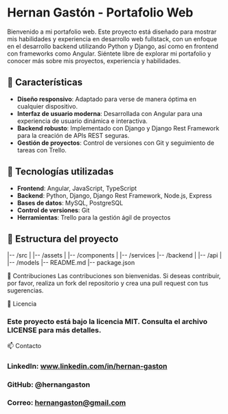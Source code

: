 # Hernan Gastón - Portafolio Web

Bienvenido a mi portafolio web. Este proyecto está diseñado para mostrar mis habilidades y experiencia en desarrollo web fullstack, con un enfoque en el desarrollo backend utilizando Python y Django, así como en frontend con frameworks como Angular. Siéntete libre de explorar mi portafolio y conocer más sobre mis proyectos, experiencia y habilidades.

## 🎨 Características

- **Diseño responsivo**: Adaptado para verse de manera óptima en cualquier dispositivo.
- **Interfaz de usuario moderna**: Desarrollada con Angular para una experiencia de usuario dinámica e interactiva.
- **Backend robusto**: Implementado con Django y Django Rest Framework para la creación de APIs REST seguras.
- **Gestión de proyectos**: Control de versiones con Git y seguimiento de tareas con Trello.
  
## 🚀 Tecnologías utilizadas

- **Frontend**: Angular, JavaScript, TypeScript
- **Backend**: Python, Django, Django Rest Framework, Node.js, Express
- **Bases de datos**: MySQL, PostgreSQL
- **Control de versiones**: Git
- **Herramientas**: Trello para la gestión ágil de proyectos

## 📁 Estructura del proyecto
|-- /src | |-- /assets | |-- /components | |-- /services |-- /backend | |-- /api | |-- /models |-- README.md |-- package.json

🌟 Contribuciones
Las contribuciones son bienvenidas. Si deseas contribuir, por favor, realiza un fork del repositorio y crea una pull request con tus sugerencias.

📝 Licencia
### Este proyecto está bajo la licencia MIT. Consulta el archivo LICENSE para más detalles.

📫 Contacto
### LinkedIn: www.linkedin.com/in/hernan-gaston
### GitHub: @hernangaston
### Correo: hernangaston@gmail.com